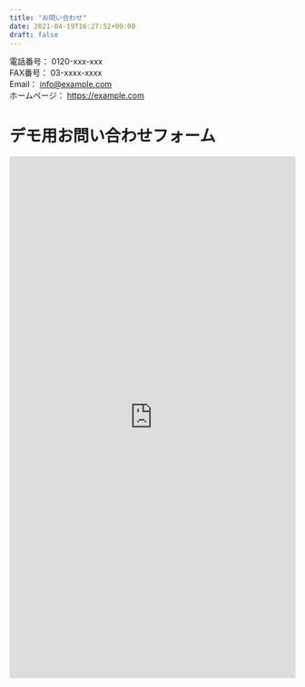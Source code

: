 ```yaml
---
title: "お問い合わせ"
date: 2021-04-19T16:27:52+09:00
draft: false
---
```

 
電話番号： 0120-xxx-xxx  
FAX番号： 03-xxxx-xxxx  
Email： info@example.com  
ホームページ： https://example.com

# デモ用お問い合わせフォーム

<iframe src="https://docs.google.com/forms/d/e/1FAIpQLScg8dAOUHWpwozmt6oz7nxtB3hOja2I_Mk6Ocsp3h3AARRUBA/viewform?embedded=true" width="100%" height="920" frameborder="0" marginheight="0" marginwidth="0">読み込んでいます…</iframe>
